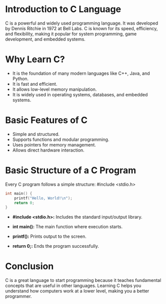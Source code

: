 # Introduction to C Language

C is a powerful and widely used programming language. It was developed by Dennis Ritchie in 1972 at Bell Labs. C is known for its speed, efficiency, and flexibility, making it popular for system programming, game development, and embedded systems.

# Why Learn C?

- It is the foundation of many modern languages like C++, Java, and Python.
- It is fast and efficient.
- It allows low-level memory manipulation.
- It is widely used in operating systems, databases, and embedded systems.

# Basic Features of C

- Simple and structured.
- Supports functions and modular programming.
- Uses pointers for memory management.
- Allows direct hardware interaction.

# Basic Structure of a C Program

Every C program follows a simple structure:
#include <stdio.h>

```c
int main() {
    printf("Hello, World!\n");
    return 0;
}
```

- **#include <stdio.h>:** Includes the standard input/output library.

- **int main():** The main function where execution starts.

- **printf():** Prints output to the screen.

- **return 0;:** Ends the program successfully.

# Conclusion

C is a great language to start programming because it teaches fundamental concepts that are useful in other languages. Learning C helps you understand how computers work at a lower level, making you a better programmer.
